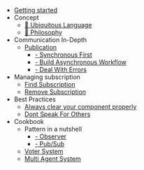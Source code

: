 - [Getting started](Getting%20started/quick-start.md)
- Concept
  - [📖 Ubiquitous Language](concept/ubiquitous-language.md)
  - [🧙 Philosophy](concept/philosophy.md)
- Communication In-Depth
  - [Publication](documentation/publication.md)
    - [- Synchronous First](documentation/publication.md#synchronous-first)
    - [- Build Asynchronous Workflow](documentation/publication.md#build-asynchronous-workflow)
    - [- Deal With Errors](documentation/publication.md#deal-with-errors)
- Managing subscription
  - [Find Subscription](documentation/find-subscription.md)
  - [Remove Subscription](documentation/remove-subscribption.md)
- Best Practices
  - [Always clear your component properly](documentation/best-practices.md#always-clear-your-component-properly)
  - [Dont Speak For Others](documentation/best-practices.md#dont-speak-for-others)
- Cookbook
  - Pattern in a nutshell
    - [- Observer](cookbook/observer.md)
    - [- Pub/Sub](cookbook/pub-sub.md)
  - [Voter System](cookbook/voter-system.md)
  - [Multi Agent System](cookbook/multi-agent-system.md)
  